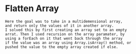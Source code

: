# Flatten Array
	Here the goal was to take in a multidemensional array, 
	and return only the values of it in another array. 
	I solved this by first creating an array set to an empty
	arrat. Then I used recursion on the array paramater, by
	using a forEach on it that went back through the array
	if the value was an array using Array.isArray() method, or
	pushed the value to the empty array created if else.

